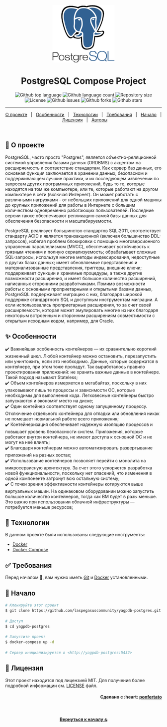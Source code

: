 <div align="center" id="top"> 
  <img src="./.github/app.png" alt="PostgreSQL Logo" />
</div>

<h1 align="center">PostgreSQL Compose Project</h1>

<p align="center">
  <img alt="Github top language" src="https://img.shields.io/github/languages/top/laspegasuscommunity/yagpdb-postgres?color=56BEB8">
  <img alt="Github language count" src="https://img.shields.io/github/languages/count/laspegasuscommunity/yagpdb-postgres?color=56BEB8">
  <img alt="Repository size" src="https://img.shields.io/github/repo-size/laspegasuscommunity/yagpdb-postgres?color=56BEB8">
  <img alt="License" src="https://img.shields.io/github/license/laspegasuscommunity/yagpdb-postgres?color=56BEB8">
  <img alt="Github issues" src="https://img.shields.io/github/issues/laspegasuscommunity/yagpdb-postgres?color=56BEB8" />
  <img alt="Github forks" src="https://img.shields.io/github/forks/laspegasuscommunity/yagpdb-postgres?color=56BEB8" />
  <img alt="Github stars" src="https://img.shields.io/github/stars/laspegasuscommunity/yagpdb-postgres?color=56BEB8" />
</p>

<hr>

<p align="center">
  <a href="#dart-о-проекте">О проекте</a> &#xa0; | &#xa0;
  <a href="#sparkles-особенности">Особенности</a> &#xa0; | &#xa0;
  <a href="#rocket-технологии">Технологии</a> &#xa0; | &#xa0;
  <a href="#white_check_mark-требования">Требования</a> &#xa0; | &#xa0;
  <a href="#checkered_flag-начало">Начало</a> &#xa0; | &#xa0;
  <a href="#memo-лицензия">Лицензия</a> &#xa0; | &#xa0;
  <a href="https://github.com/orgs/laspegasuscommunity/people" target="_blank">Авторы</a>
</p>

<br>

## :dart: О проекте ##

PostgreSQL, часто просто "Postgres", является объектно-реляционной системой управления базами данных (ORDBMS) с акцентом на расширяемость и соответствие стандартам. Как сервер баз данных, его основная функция заключается в хранении данных, безопасном и поддерживающем лучшие практики, и их последующем извлечении по запросам других программных приложений, будь то те, которые находятся на том же компьютере, или те, которые работают на другом компьютере в сети (включая Интернет). Он может работать с различными нагрузками - от небольших приложений для одной машины до крупных приложений для работы в Интернете с большим количеством одновременно работающих пользователей. Последние версии также обеспечивают репликацию самой базы данных для обеспечения безопасности и масштабируемости.

PostgreSQL реализует большинство стандартов SQL:2011, соответствует стандарту ACID и является транзакционной (включая большинство DDL-запросов), избегая проблем блокировки с помощью многоверсионного управления параллелизмом (MVCC), обеспечивает устойчивость к грязным чтениям и полную сериализуемость; обрабатывает сложные SQL-запросы, используя многие методы индексирования, недоступные в других базах данных; имеет обновляемые представления и материализованные представления, триггеры, внешние ключи; поддерживает функции и хранимые процедуры, а также другие возможности расширения, и имеет большое количество расширений, написанных сторонними разработчиками. Помимо возможности работы с основными проприетарными и открытыми базами данных, PostgreSQL поддерживает миграцию с них, благодаря широкой поддержке стандартного SQL и доступным инструментам миграции. А если использовались проприетарные расширения, то за счет своей расширяемости, которая может эмулировать многие из них благодаря некоторым встроенным и сторонним расширениям совместимости с открытым исходным кодом, например, для Oracle.

## :sparkles: Особенности ##

:heavy_check_mark: Важнейшая особенность контейнеров — их сравнительно короткий жизненный цикл. Любой контейнер можно остановить, перезапустить или уничтожить, если это необходимо. Данные, которые содержатся в контейнере, при этом тоже пропадут. Так выработалось правило проектирования приложений: не хранить важные данные в контейнере. Такой подход называют Stateless;\
:heavy_check_mark: Объем контейнеров измеряется в мегабайтах, поскольку в них упаковывают лишь те процессы и зависимости ОС, которые необходимы для выполнения кода. Легковесные контейнеры быстро запускаются и экономят место на диске;\
:heavy_check_mark: Один контейнер соответствует одному запущенному процессу. Отключение отдельного контейнера для отладки или обновления никак не помешает нормальной работе всего приложения;\
:heavy_check_mark: Контейнеризация обеспечивает надежную изоляцию процессов и повышает уровень безопасности систем. Приложения, которые работают внутри контейнера, не имеют доступа к основной ОС и не могут на неё влиять;\
:heavy_check_mark: Благодаря контейнерам можно автоматизировать развертывание приложений на разных хостах;\
:heavy_check_mark: Использование контейнеров позволяет перейти с монолита на микросервисную архитектуру. За счет этого ускоряется разработка новой функциональности, поскольку нет опасений, что изменения в одной компоненте затронут всю остальную систему;\
:heavy_check_mark: С точки зрения эффективности контейнеры котируются выше виртуальных машин. На одинаковом оборудовании можно запустить большое количество контейнеров, тогда как ВМ будет в разы меньше. Это важно при использовании облачной инфраструктуры — потребуется меньше ресурсов;

## :rocket: Технологии ##

В данном проекте были использованы следующие инструменты:

- [Docker](https://www.docker.com/)
- [Docker Compose](https://docs.docker.com/compose/)

## :white_check_mark: Требования ##

Перед началом :checkered_flag:, вам нужно иметь [Git](https://git-scm.com) и [Docker](https://www.docker.com/) установленными.

## :checkered_flag: Начало ##

```bash
# Клонируйте этот проект
$ git clone https://github.com/laspegasuscommunity/yagpdb-postgres.git

# Доступ
$ cd yagpdb-postgres

# Запустите проект
$ docker-compose up -d

# Сервер инициализируется в <http://yagpdb-postgres:5432>
```

## :memo: Лицензия ##

Этот проект находится под лицензией MIT. Для получения более подробной информации см. [LICENSE](LICENSE) файл.

<h4 align="right"> 
	Сделано с :heart: <a href="https://github.com/orgs/laspegasuscommunity/people/ponfertato" target="_blank">ponfertato</a>
</h4> 

&#xa0;

<h4 align="center"> 
	<a href="#top">Вернуться к началу 🔝</a>
</h4> 